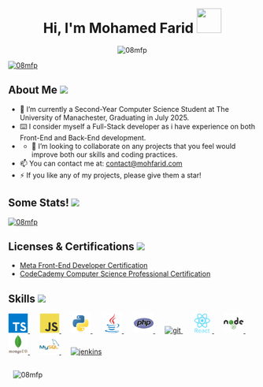 <h1 align="center">Hi, I'm Mohamed Farid <img src = "https://raw.githubusercontent.com/MartinHeinz/MartinHeinz/master/wave.gif" width="50" height="50"></h1>
<p align="center"> <img src="https://komarev.com/ghpvc/?username=08mfp" alt="08mfp" /> </p>
  <a href="https://github.com/anuraghazra/convoychat" style="flex: 1;">
    <img height="200" style="width: 100%;" src="https://github-readme-streak-stats.herokuapp.com/?user=08mfp&theme=radical&hide_border=false" alt="08mfp" />
  </a>

<h2> About Me <img src='https://raw.githubusercontent.com/ShahriarShafin/ShahriarShafin/main/Assets/handshake.gif' width="100"> </h2>

- 🌱 I’m currently a Second-Year Computer Science Student at The University of Manachester, Graduating in July 2025.
- ⌨️ I consider myself a Full-Stack developer as i have experience on both Front-End and Back-End development.
- - 💞️ I’m looking to collaborate on any projects that you feel would improve both our skills and coding practices.
- 📫 You can contact me at: contact@mohfarid.com
- ⚡ If you like any of my projects, please give them a star!

<h2> Some Stats! <img src="https://media1.giphy.com/media/JZ40cnfnN11KycrvMF/giphy.gif?cid=ecf05e47a0n3gi1bfqntqmob8g9aid1oyj2wr3ds3mg700bl&rid=giphy.gif" width="40"> </h2>

  <a href="https://github.com/anuraghazra/github-readme-stats" style="flex: 1;">
    <img height="200" style="width: 100%;" src="https://github-readme-stats.vercel.app/api?username=08mfp&show_icons=true&theme=radical&locale=en&hide_border=false" alt="08mfp" />
  </a>


<h2> Licenses & Certifications <img src="https://media.giphy.com/media/3orifgYbnsq43eFsdO/giphy.gif" width="50"> </h2>

<ul>
  <li><a href="https://www.coursera.org/account/accomplishments/specialization/4FMY9U0RV341" target="_blank">Meta Front-End Developer Certification</a></li>
  <li><a href="https://www.codecademy.com/profiles/MohamedFaridPatel/certificates/05009c20e9174378acd37e6c2d0fbfc4" target="_blank">CodeCademy Computer Science Professional Certification</a></li>
</ul>


<h2> Skills <img src="https://media2.giphy.com/media/QssGEmpkyEOhBCb7e1/giphy.gif?cid=ecf05e47a0n3gi1bfqntqmob8g9aid1oyj2wr3ds3mg700bl&rid=giphy.gif" width="32"> </h2>
<p align="left">
  <a href="https://www.typescriptlang.org/" target="_blank">
    <img src="https://raw.githubusercontent.com/devicons/devicon/master/icons/typescript/typescript-original.svg" alt="typescript" width="40" height="40"/>
  </a>&nbsp;&nbsp;&nbsp;&nbsp;
  <a href="https://developer.mozilla.org/en-US/docs/Web/JavaScript" target="_blank">
    <img src="https://raw.githubusercontent.com/devicons/devicon/master/icons/javascript/javascript-original.svg" alt="javascript" width="40" height="40"/>
  </a>&nbsp;&nbsp;&nbsp;&nbsp;
  <a href="https://www.python.org" target="_blank">
    <img src="https://raw.githubusercontent.com/devicons/devicon/master/icons/python/python-original.svg" alt="python" width="40" height="40"/>
  </a>&nbsp;&nbsp;&nbsp;&nbsp;
  <a href="https://www.java.com" target="_blank">
    <img src="https://raw.githubusercontent.com/devicons/devicon/master/icons/java/java-original.svg" alt="java" width="40" height="40"/>
  </a>&nbsp;&nbsp;&nbsp;&nbsp;
  <a href="https://www.php.net" target="_blank">
    <img src="https://raw.githubusercontent.com/devicons/devicon/master/icons/php/php-original.svg" alt="php" width="40" height="40"/>
  </a>&nbsp;&nbsp;&nbsp;&nbsp;
  <a href="https://git-scm.com/" target="_blank">
    <img src="https://www.vectorlogo.zone/logos/git-scm/git-scm-icon.svg" alt="git" width="40" height="40"/>
  </a>&nbsp;&nbsp;&nbsp;&nbsp;
  <a href="https://reactjs.org/" target="_blank">
    <img src="https://raw.githubusercontent.com/devicons/devicon/master/icons/react/react-original-wordmark.svg" alt="react" width="40" height="40"/>
  </a>&nbsp;&nbsp;&nbsp;&nbsp;
  <a href="https://nodejs.org" target="_blank">
    <img src="https://raw.githubusercontent.com/devicons/devicon/master/icons/nodejs/nodejs-original-wordmark.svg" alt="nodejs" width="40" height="40"/>
  </a>&nbsp;&nbsp;&nbsp;&nbsp;
  <a href="https://www.mongodb.com/" target="_blank">
    <img src="https://raw.githubusercontent.com/devicons/devicon/master/icons/mongodb/mongodb-original-wordmark.svg" alt="mongodb" width="40" height="40"/>
  </a>&nbsp;&nbsp;&nbsp;&nbsp;
  <a href="https://www.mysql.com/" target="_blank">
    <img src="https://raw.githubusercontent.com/devicons/devicon/master/icons/mysql/mysql-original-wordmark.svg" alt="mysql" width="40" height="40"/>
  </a>&nbsp;&nbsp;&nbsp;&nbsp;
  <a href="https://www.jenkins.io" target="_blank">
    <img src="https://www.vectorlogo.zone/logos/jenkins/jenkins-icon.svg" alt="jenkins" width="40" height="40"/>
  </a>
</p>

<div style="margin-top: 20px;">
  <img src="https://github-readme-stats.vercel.app/api/top-langs?username=08mfp&langs_count=10&show_icons=true&theme=radical&locale=en&layout=compact&hide_border=false" alt="08mfp" style="width: calc(100% - 40px); height: 200px; margin: 10px;"/>
</div>





<!---
08mfp/08mfp is a ✨ special ✨ repository because its `README.md` (this file) appears on your GitHub profile.
You can click the Preview link to take a look at your changes.
--->
